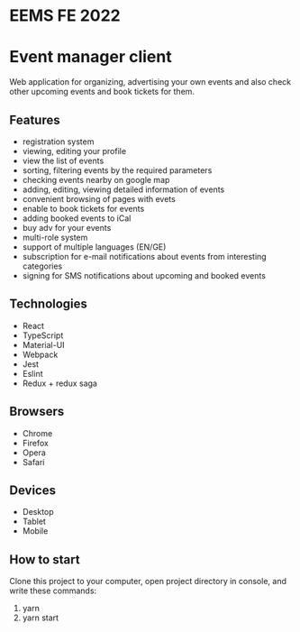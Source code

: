 # EEMS FE 2022

# Event manager client
Web application for organizing, advertising your own events and also check other upcoming events and book tickets for them.  

## Features
  - registration system
  - viewing, editing your profile
  - view the list of events
  - sorting, filtering events by the required parameters
  - checking events nearby on google map
  - adding, editing, viewing detailed information of events
  - convenient browsing of pages with evets
  - enable to book tickets for events
  - adding booked events to iCal
  - buy adv for your events
  - multi-role system
  - support of multiple languages (EN/GE)
  - subscription for e-mail notifications about events from interesting categories
  - signing for SMS notifications about upcoming and booked events 

## Technologies
  - React
  - TypeScript
  - Material-UI
  - Webpack
  - Jest
  - Eslint
  - Redux + redux saga

## Browsers
  - Chrome
  - Firefox
  - Opera
  - Safari

## Devices
  - Desktop
  - Tablet
  - Mobile

## How to start
  Clone this project to your computer, open project directory in console, and write these commands:
   1. yarn
   2. yarn start
